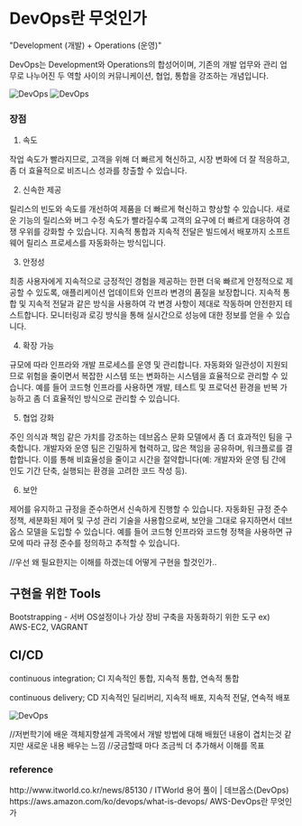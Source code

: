 DevOps란 무엇인가
===================

"Development (개발) + Operations (운영)"

DevOps는 Development와 Operations의 합성어이며, 기존의 개발 업무와 관리 업무로 나누어진 두 역할 사이의 커뮤니케이션, 협업, 통합을 강조하는 개념입니다.

![DevOps](https://about.gitlab.com/images/blogimages/devops-strategy-venn-diagram.png)
![DevOps](https://t1.daumcdn.net/cfile/tistory/997B5B475A997FED04)

<h3> 장점</h3>


1. 속도

작업 속도가 빨라지므로, 고객을 위해 더 빠르게 혁신하고, 시장 변화에 더 잘 적응하고, 좀 더 효율적으로 비즈니스 성과를 창출할 수 있습니다.

2. 신속한 제공

릴리스의 빈도와 속도를 개선하여 제품을 더 빠르게 혁신하고 향상할 수 있습니다. 새로운 기능의 릴리스와 버그 수정 속도가 빨라질수록 고객의 요구에 더 빠르게 대응하여 경쟁 우위를 강화할 수 있습니다. 지속적 통합과 지속적 전달은 빌드에서 배포까지 소프트웨어 릴리스 프로세스를 자동화하는 방식입니다.

3. 안정성

최종 사용자에게 지속적으로 긍정적인 경험을 제공하는 한편 더욱 빠르게 안정적으로 제공할 수 있도록, 애플리케이션 업데이트와 인프라 변경의 품질을 보장합니다. 지속적 통합 및 지속적 전달과 같은 방식을 사용하여 각 변경 사항이 제대로 작동하며 안전한지 테스트합니다. 모니터링과 로깅 방식을 통해 실시간으로 성능에 대한 정보를 얻을 수 있습니다.

4. 확장 가능

규모에 따라 인프라와 개발 프로세스를 운영 및 관리합니다. 자동화와 일관성이 지원되므로 위험을 줄이면서 복잡한 시스템 또는 변화하는 시스템을 효율적으로 관리할 수 있습니다. 예를 들어 코드형 인프라를 사용하면 개발, 테스트 및 프로덕션 환경을 반복 가능하고 좀 더 효율적인 방식으로 관리할 수 있습니다.

5. 협업 강화

주인 의식과 책임 같은 가치를 강조하는 데브옵스 문화 모델에서 좀 더 효과적인 팀을 구축합니다. 개발자와 운영 팀은 긴밀하게 협력하고, 많은 책임을 공유하며, 워크플로를 결합합니다. 이를 통해 비효율성을 줄이고 시간을 절약합니다(예: 개발자와 운영 팀 간에 인도 기간 단축, 실행되는 환경을 고려한 코드 작성 등).

6. 보안

제어를 유지하고 규정을 준수하면서 신속하게 진행할 수 있습니다. 자동화된 규정 준수 정책, 세분화된 제어 및 구성 관리 기술을 사용함으로써, 보안을 그대로 유지하면서 데브옵스 모델을 도입할 수 있습니다. 예를 들어 코드형 인프라와 코드형 정책을 사용하면 규모에 따라 규정 준수를 정의하고 추적할 수 있습니다.


//우선 왜 필요한지는 이해를 하겠는데 어떻게 구현을 할것인가..

구현을 위한 Tools
-------------------
Bootstrapping - 서버 OS설정이나 가상 장비 구축을 자동화하기 위한 도구
ex) AWS-EC2, VAGRANT

CI/CD
---------
continuous integration; CI
지속적인 통합, 지속적 통합, 연속적 통합

continuous delivery; CD
지속적인 딜리버리, 지속적 배포, 지속적 전달, 연속적 배포

![DevOps](https://about.gitlab.com/images/blogimages/devops-strategy-ci-scope.svg)

//저번학기에 배운 객체지향설계 과목에서 개발 방법에 대해 배웠던 내용이 겹치는것 같지만 새로운 내용 배우는 느낌
//궁금할때 마다 조금씩 더 추가해서 이해를 목표
<h3>reference</h3>
http://www.itworld.co.kr/news/85130 / ITWorld 용어 풀이 | 데브옵스(DevOps) <br>
https://aws.amazon.com/ko/devops/what-is-devops/ AWS-DevOps란 무엇인가

